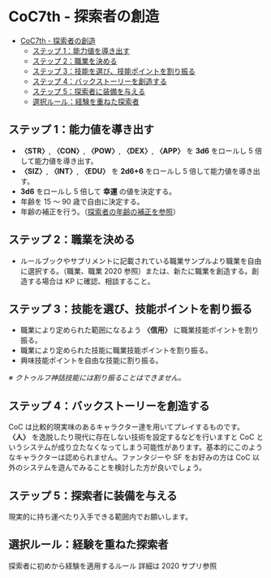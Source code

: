 # CoC7th - 探索者の創造

- [CoC7th - 探索者の創造](#coc7th---探索者の創造)
  - [ステップ 1：能力値を導き出す](#ステップ-1能力値を導き出す)
  - [ステップ 2：職業を決める](#ステップ-2職業を決める)
  - [ステップ 3：技能を選び、技能ポイントを割り振る](#ステップ-3技能を選び技能ポイントを割り振る)
  - [ステップ 4：バックストーリーを創造する](#ステップ-4バックストーリーを創造する)
  - [ステップ 5：探索者に装備を与える](#ステップ-5探索者に装備を与える)
  - [選択ルール：経験を重ねた探索者](#選択ルール経験を重ねた探索者)

## ステップ 1：能力値を導き出す

- **〈STR〉**, **〈CON〉**, **〈POW〉**, **〈DEX〉**, **〈APP〉** を **3d6** をロールし 5 倍して能力値を導き出す。
- **〈SIZ〉**, **〈INT〉**, **〈EDU〉** を **2d6+6** をロールし 5 倍して能力値を導き出す。
- **3d6** をロールし 5 倍して **幸運** の値を決定する。
- 年齢を 15 ～ 90 歳で自由に決定する。
- 年齢の補正を行う。（[探索者の年齢の補正を参照](Age.md)）

## ステップ 2：職業を決める

- ルールブックやサプリメントに記載されている職業サンプルより職業を自由に選択する。（職業、職業 2020 参照）または、新たに職業を創造する。創造する場合は KP に確認、相談すること。

## ステップ 3：技能を選び、技能ポイントを割り振る

- 職業により定められた範囲になるよう **〈信用〉** に職業技能ポイントを割り振る。
- 職業により定められた技能に職業技能ポイントを割り振る。
- 興味技能ポイントを自由な技能に割り振る。

_※ クトゥルフ神話技能には割り振ることはできません。_

## ステップ 4：バックストーリーを創造する

CoC は比較的現実味のあるキャラクター達を用いてプレイするものです。 **〈人〉** を逸脱したり現代に存在しない技術を設定するなどを行いますと CoC というシステムが成り立たなくなってしまう可能性があります。基本的にこのようなキャラクターは認められません。ファンタジーや SF をお好みの方は CoC 以外のシステムを遊んでみることを検討した方が良いでしょう。

## ステップ 5：探索者に装備を与える

現実的に持ち運べたり入手できる範囲内でお願いします。

## 選択ルール：経験を重ねた探索者

探索者に初めから経験を適用するルール
詳細は 2020 サプリ参照
